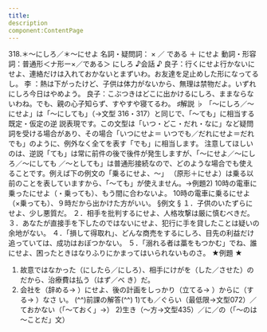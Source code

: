 ```yaml
---
title:
description
component:ContentPage
---
```



318.＊～にしろ／＊～にせよ
名詞・疑問詞： × ／ である ＋ にせよ
動詞・形容詞：普通形＜ナ形ー×／である＞ にしろ
♪会話 ♪
良子：行くにせよ行かないにせよ、連絡だけは入れておかないとまずいわ。お友達を足止めした形になってるし。 李 ：熱は下がったけど、子供は体力がないから、無理は禁物だよ。いずれにしろ今日はやめよう。 良子：こぶつきはどこに出かけるにしろ、ままならないわね。でも、親の心子知らず、すやすや寝てるわ。
♯解説 ♭
「～にしろ／～にせよ」は「～にしても」（→文型 316・317）と同じで、「～ても」に相当する既定・仮定の逆 説表現です。この文型は「いつ・どこ・だれ・なに」など疑問詞を受ける場合があり、その場合「いつにせよ＝ いつでも／だれにせよ＝だれでも」のように、例外なく全てを表す「でも」に相当します。
注意してほしいのは、逆説「ても」は常に前件の後で後件が発生しますが、「～にせよ／～にしろ／～にしても
／～としても」は普通形接続なので、どのような場合でも使えることです。例えば下の例文の「乗るにせよ、～」 （原形＋にせよ）は乗る以前のことを表していますから、「～ても」が使えません。→例題2)
10時の電車に乗ったにせよ（・乗っても）、もう間に合わないよ。
10時の電車に乗るにせよ（×乗っても）、９時だから出かけた方がいい。
§例文 §
１．子供のいたずらにせよ、少し悪質だ。
２．相手を批判するにせよ、人格攻撃は厳に慎むべきだ。
３．あなたが直接手を下したのではないにせよ、犯行に手を貸したことは疑いの余地がない。
４．「損して得取れ」、どんな商売をするにしろ、目先の利益だけ追っていては、成功はおぼつかない。
５．「溺れる者は藁をもつかむ」でね、誰にせよ、困ったときはなりふりにかまってはいられないものさ。
★例題 ★
1) 故意ではなかった（にしたら／にしろ）、相手にけがを（した／させた）のだから、治療費は払う（はず／べ
き）だ。
2) 会社を（辞める→ ）にせよ、後の計画をしっかり（立てる→ ）からに（する→ ）なさ い。
(^^)前課の解答(^^)
1)ても／ぐらい（最低限→文型072）／ておかない（「～ておく」→）
2)生き（～方→文型435）／に／の（「～のは～ことだ」文）
